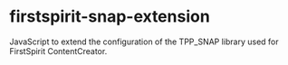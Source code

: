# firstspirit-snap-extension
JavaScript to extend the configuration of the TPP_SNAP library used for FirstSpirit ContentCreator.